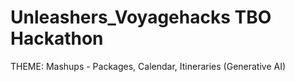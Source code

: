 # Unleashers_Voyagehacks TBO Hackathon
THEME:  Mashups - Packages, Calendar, Itineraries (Generative AI)
